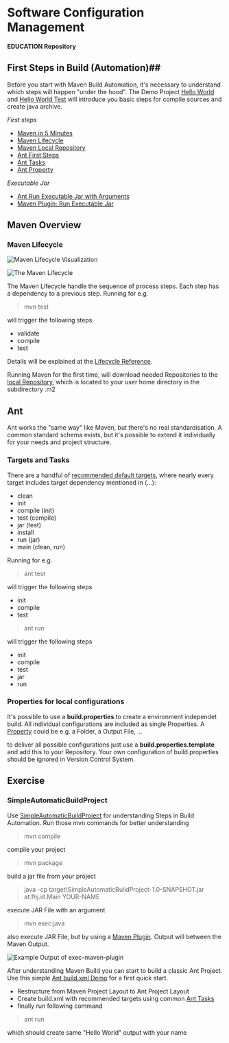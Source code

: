 # Software Configuration Management #

**EDUCATION Repository**

## First Steps in Build (Automation)##

Before you start with Maven Build Automation, it's necessary to understand which steps will happen "under the hood". The Demo Project [Hello World](../exercises/Hello-World/) and [Hello World Test](../exercises/Hello-World-Test/) will introduce you basic steps for compile sources and create java archive.

*First steps*

- [Maven in 5 Minutes](https://maven.apache.org/guides/getting-started/maven-in-five-minutes.html "Maven in 5 Minutes")
- [Maven Lifecycle](https://maven.apache.org/guides/introduction/introduction-to-the-lifecycle.html "Introduction to Maven Lifecycle")
- [Maven Local Repository](https://www.baeldung.com/maven-local-repository "Where is the Maven Local Repository?") 
- [Ant First Steps](http://ant.apache.org/manual/tutorial-HelloWorldWithAnt.html "Hello World with Ant")
- [Ant Tasks](https://ant.apache.org/manual/tasksoverview.html "Common Ant Tasks")
- [Ant Property](https://ant.apache.org/manual/Tasks/property.html "Ant Property")

*Executable Jar*

- [Ant Run Executable Jar with Arguments](https://stackoverflow.com/questions/3730880/use-ant-for-running-program-with-command-line-arguments/3731246 "Use Ant for running program with command line arguments")
- [Maven Plugin: Run Executable Jar](https://stackoverflow.com/questions/1089285/maven-run-project "run maven project")

## Maven Overview ##

### Maven Lifecycle ###

![Maven Lifecycle Visualization](https://i2.wp.com/www.deegeu.com/wp-content/uploads/2016/12/004-Creating-Microservices.006.jpeg)


![The Maven Lifecycle](https://www.researchgate.net/profile/Christian_Plewnia2/publication/325650887/figure/fig7/AS:635238111789059@1528463976671/The-Maven-lifecycle_W640.jpg)

The Maven Lifecycle handle the sequence of process steps. Each step has a dependency to a previous step. Running for e.g.

> mvn test

will trigger the following steps

- validate
- compile
- test

Details will be explained at the [Lifecycle Reference](https://maven.apache.org/guides/introduction/introduction-to-the-lifecycle.html#Lifecycle_Reference "Maven Lifecycle Reference").

Running Maven for the first time, will download needed Repositories to the [local Repository](https://www.baeldung.com/maven-local-repository), which is located to your user home directory in the subdirectory .m2

## Ant ##

Ant works the "same way" like Maven, but there's no real standardisation. A common standard schema exists, but it's possible to extend it individually for your needs and project structure.

### Targets and Tasks ###

There are a handful of [recommended default targets](http://ant.apache.org/manual/tutorial-HelloWorldWithAnt.html), where nearly every target includes target dependency mentioned in (...):

- clean
- init
- compile (init)
- test (compile)
- jar (test)
- install
- run (jar)
- main (clean, run)

Running for e.g.

> ant test

will trigger the following steps

- init
- compile
- test

> ant run

will trigger the following steps

- init
- compile
- test
- jar
- run

### Properties for local configurations ###

It's possible to use a **build.properties** to create a environment independet build. All individual configurations are included as single Properties. A [Property](https://ant.apache.org/manual/Tasks/property.html) could be e.g. a Folder, a Output File, ...

to deliver all possible configurations just use a **build.properties.template** and add this to your Repository. Your own configuration of build.properties should be ignored in Version Control System.

## Exercise ##

### SimpleAutomaticBuildProject ###

Use [SimpleAutomaticBuildProject](SimpleAutomaticBuildProject) for understanding Steps in Build Automation. Run those mvn commands for better understanding

> mvn compile

compile your project

> mvn package

build a jar file from your project

> java -cp target\SimpleAutomaticBuildProject-1.0-SNAPSHOT.jar at.fhj.iit.Main YOUR-NAME

execute JAR File with an argument

> mvn exec:java

also execute JAR File, but by using a [Maven Plugin](https://mvnrepository.com/artifact/org.codehaus.mojo/exec-maven-plugin "Exec Maven Plugin"). Output will between the Maven Output.

![Example Output of exec-maven-plugin](./SimpleAutomaticBuildProject/site/exec-maven-plugin-output.jpg)


After understanding Maven Build you can start to build a classic Ant Project. Use this simple [Ant build.xml Demo](build.xml "just a simple introduction for build.xml") for a first quick start.

- Restructure from Maven Project Layout to Ant Project Layout
- Create build.xml with recommended targets using common [Ant Tasks](https://ant.apache.org/manual/tasksoverview.html)
- finally run following command

> ant run

which should create same "Hello World" output with your name